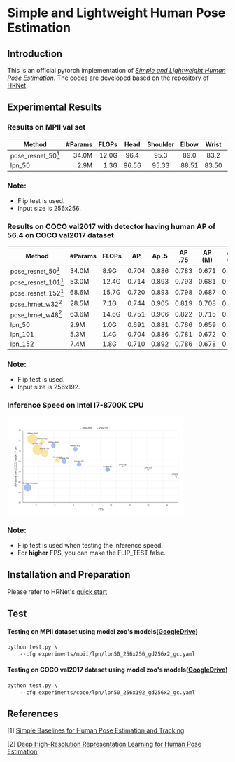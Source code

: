 # Simple and Lightweight Human Pose Estimation
## Introduction
This is an official pytorch implementation of [*Simple and Lightweight Human Pose Estimation*](https://arxiv.org/abs/1911.10346). The codes are developed based on the repository of [HRNet](https://github.com/leoxiaobin/deep-high-resolution-net.pytorch).

## Experimental Results
### Results on MPII val set
| Method | #Params | FLOPs | Head | Shoulder | Elbow | Wrist |  Hip | Knee | Ankle | Mean | Mean@0.1 |
|--------|--------:|------:|:----:|:--------:|:-----:|:-----:|:----:|:----:|:-----:|:----:|:--------:|
| pose_resnet_50[<sup>1</sup>](#refer-anchor) | 34.0M | 12.0G | 96.4 | 95.3 | 89.0 | 83.2 | 88.4 | 84.0 | 79.6 | 88.5 | 34.0 |
| lpn_50 | 2.9M | 1.3G | 96.56 | 95.33 | 88.51 | 83.50 | 88.84 | 84.00 | 79.81 | 88.64 | 34.12  |

### Note:
- Flip test is used.
- Input size is 256x256.

### Results on COCO val2017 with detector having human AP of 56.4 on COCO val2017 dataset
| Method                                       | #Params | FLOPs |    AP | Ap .5 | AP .75 | AP (M) | AP (L) |    AR | AR .5 | AR .75 | AR (M) | AR (L) |
|----------------------------------------------|---------|-------|:-----:|:-----:|:------:|:------:|:------:|:-----:|:-----:|:------:|:------:|:------:|
| pose_resnet_50[<sup>1</sup>](#refer-anchor)  |  34.0M  |  8.9G | 0.704 | 0.886 |  0.783 |  0.671 |  0.772 | 0.763 | 0.929 |  0.834 |  0.721 |  0.824 |
| pose_resnet_101[<sup>1</sup>](#refer-anchor) |  53.0M  | 12.4G | 0.714 | 0.893 |  0.793 |  0.681 |  0.781 | 0.771 | 0.934 |  0.840 |  0.730 |  0.832 |
| pose_resnet_152[<sup>1</sup>](#refer-anchor) |  68.6M  | 15.7G | 0.720 | 0.893 |  0.798 |  0.687 |  0.789 | 0.778 | 0.934 |  0.846 |  0.736 |  0.839 |
| pose_hrnet_w32[<sup>2</sup>](#refer-anchor)  |  28.5M  |  7.1G | 0.744 | 0.905 |  0.819 |  0.708 |  0.810 | 0.798 | 0.942 |  0.865 |  0.757 |  0.858 |
| pose_hrnet_w48[<sup>2</sup>](#refer-anchor)  |  63.6M  | 14.6G | 0.751 | 0.906 |  0.822 |  0.715 |  0.818 | 0.804 | 0.943 |  0.867 |  0.762 |  0.864 |
| lpn_50                                       |   2.9M  |  1.0G | 0.691 | 0.881 |  0.766 |  0.659 |  0.757 | 0.749 | 0.923 |  0.818 |  0.707 |  0.810 |
| lpn_101                                      |   5.3M  |  1.4G | 0.704 | 0.886 |  0.781 |  0.672 |  0.772 | 0.762 | 0.929 |  0.831 |  0.721 |  0.822 |
| lpn_152                                      |   7.4M  |  1.8G | 0.710 | 0.892 |  0.786 |  0.678 |  0.777 | 0.768 | 0.933 |  0.834 |  0.726 |  0.827 |

### Note:
- Flip test is used.
- Input size is 256x192.

### Inference Speed on Intel I7-8700K CPU
<img src="figures/speed.png" width = 80% height = 80% div align=center />

### Note:
- Flip test is used when testing the inference speed.
- For **higher** FPS, you can make the FLIP_TEST false.

## Installation and Preparation
Please refer to HRNet's [quick start](https://github.com/leoxiaobin/deep-high-resolution-net.pytorch)

## Test
#### Testing on MPII dataset using model zoo's models([GoogleDrive](https://drive.google.com/drive/folders/1_VuLzWXeKg-Lzu54HfZQsMGUwUG6xXzS?usp=sharing))

```
python test.py \
    --cfg experiments/mpii/lpn/lpn50_256x256_gd256x2_gc.yaml
```

#### Testing on COCO val2017 dataset using model zoo's models([GoogleDrive](https://drive.google.com/drive/folders/1_VuLzWXeKg-Lzu54HfZQsMGUwUG6xXzS?usp=sharing))

```
python test.py \
    --cfg experiments/coco/lpn/lpn50_256x192_gd256x2_gc.yaml
```

<div id="refer-anchor"></div>

## References
[1] [Simple Baselines for Human Pose Estimation and Tracking](http://openaccess.thecvf.com/content_ECCV_2018/html/Bin_Xiao_Simple_Baselines_for_ECCV_2018_paper.html)

[2] [Deep High-Resolution Representation Learning for Human Pose Estimation](http://openaccess.thecvf.com/content_CVPR_2019/papers/Sun_Deep_High-Resolution_Representation_Learning_for_Human_Pose_Estimation_CVPR_2019_paper.html)